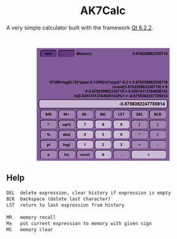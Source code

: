 <div align="center">

# AK7Calc #
</div>

A very simple calculator built with the framework [Qt 6.2.2](https://www.qt.io/).


<br>
<div align="center">

![](calc.png "AK7Calc")
</div>


## Help

```
DEL  delete expression, clear history if expression is empty
BCK  backspace (delete last character)
LST  return to last expression from history

MR   memory recall
M±   put current expression to memory with given sign
MC   memory clear
```
